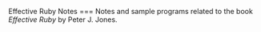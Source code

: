 Effective Ruby Notes === Notes and sample programs related to the book _Effective Ruby_ by Peter J. Jones.
